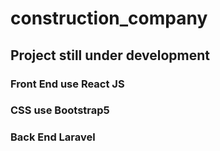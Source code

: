 # construction_company

## Project still under development

### Front End use React JS 
### CSS use Bootstrap5
### Back End Laravel
